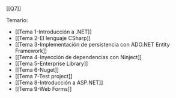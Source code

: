 [[Q7]]

Temario:
+ [[Tema 1-Introducción a .NET]]
+ [[Tema 2-El lenguaje CSharp]]
+ [[Tema 3-Implementación de persistencia con ADO.NET Entity Framework]]
+ [[Tema 4-Inyección de dependencias con Ninject]]
+ [[Tema 5-Enterprise Library]]
+ [[Tema 6-Nuget]]
+ [[Tema 7-Test project]]
+ [[Tema 8-Introducción a ASP.NET]]
+ [[Tema 9-Web Forms]]